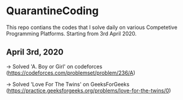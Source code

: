 # QuarantineCoding
This repo contians the codes that I solve daily on various Competetive Programming Platforms.
Starting from 3rd April 2020.

## April 3rd, 2020

-> Solved 'A. Boy or Girl' on codeforces (https://codeforces.com/problemset/problem/236/A)

-> Solved 'Love For The Twins' on GeeksForGeeks (https://practice.geeksforgeeks.org/problems/love-for-the-twins/0)
